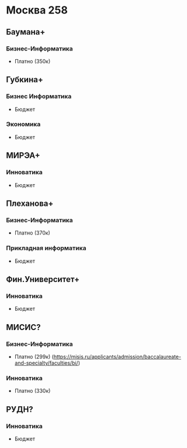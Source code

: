 # Москва 258


## Баумана+

### Бизнес-Информатика 

- Платно (350к)
  
## Губкина+

### Бизнес Информатика

- Бюджет

### Экономика

- Бюджет

## МИРЭА+

### Инноватика

- Бюджет

## Плеханова+

### Бизнес-Информатика 

- Платно (370к)

### Прикладная информатика

- Бюджет

## Фин.Университет+

### Инноватика

- Бюджет

## МИСИС?

### Бизнес-Информатика 

- Платно (299к)
(https://misis.ru/applicants/admission/baccalaureate-and-specialty/faculties/bi/)

### Инноватика 

- Платно (330к)

## РУДН?

### Инноватика

- Бюджет


